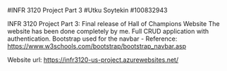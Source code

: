 #INFR 3120 Project Part 3
#Utku Soytekin
#100832943

INFR 3120 Project Part 3: Final release of Hall of Champions Website
The website has been done completely by me.
Full CRUD application with authentication.
Bootstrap used for the navbar - Reference: https://www.w3schools.com/bootstrap/bootstrap_navbar.asp

Website url: https://infr3120-us-project.azurewebsites.net/

